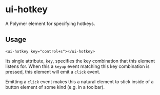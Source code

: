 # ui-hotkey

A Polymer element for specifying hotkeys.

## Usage

    <ui-hotkey key="control+s"></ui-hotkey>

Its single attribute, `key`, specifies the key combination that this
element listens for. When this a `keyup` event matching this key
combination is pressed, this element will emit a `click` event.

Emitting a `click` event makes this a natural element to stick inside
of a button element of some kind (e.g. in a toolbar).
